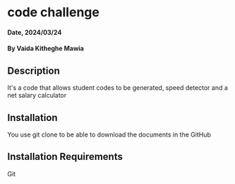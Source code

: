 # code challenge

#### Date, 2024/03/24

#### By Vaida Kitheghe Mawia

## Description
It's a code that allows student codes to be generated, speed detector and a net salary calculator

## Installation
You use git clone to be able to download the documents in the GitHub

## Installation Requirements
Git 

